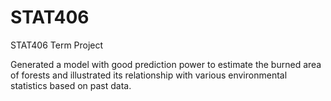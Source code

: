# STAT406
STAT406 Term Project

Generated a model with good prediction power to estimate the burned area of forests and illustrated its relationship with various environmental statistics based on past data.
